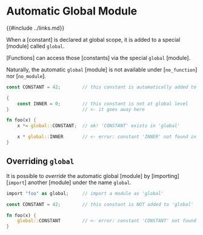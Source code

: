 Automatic Global Module
=======================

{{#include ../links.md}}


When a [constant] is declared at global scope, it is added to a special [module] called `global`.

[Functions] can access those [constants] via the special `global` [module].

Naturally, the automatic `global` [module] is not available under [`no_function`] nor [`no_module`].

```rust no_run
const CONSTANT = 42;        // this constant is automatically added to 'global'

{
    const INNER = 0;        // this constant is not at global level
}                           // <- it goes away here

fn foo(x) {
    x *= global::CONSTANT;  // ok! 'CONSTANT' exists in 'global'

    x * global::INNER       // <- error: constant 'INNER' not found in 'global'
}
```


Overriding `global`
-------------------

It is possible to _override_ the automatic global [module] by [importing][`import`] another [module]
under the name `global`.

```rust no_run
import "foo" as global;     // import a module as 'global'

const CONSTANT = 42;        // this constant is NOT added to 'global'

fn foo(x) {
    global::CONSTANT        // <- error: constant 'CONSTANT' not found in 'global'
}
```
